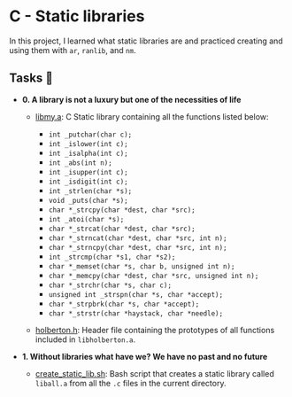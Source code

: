 # C - Static libraries

In this project, I learned what static libraries are and practiced creating and
using them with `ar`, `ranlib`, and `nm`.

## Tasks :page_with_curl:

* **0. A library is not a luxury but one of the necessities of life**
  * [libmy.a](./libmy.a): C Static library containing all the functions
  listed below:
    * `int _putchar(char c);`
    * `int _islower(int c);`
    * `int _isalpha(int c);`
    * `int _abs(int n);`
    * `int _isupper(int c);`
    * `int _isdigit(int c);`
    * `int _strlen(char *s);`
    * `void _puts(char *s);`
    * `char *_strcpy(char *dest, char *src);`
    * `int _atoi(char *s);`
    * `char *_strcat(char *dest, char *src);`
    * `char *_strncat(char *dest, char *src, int n);`
    * `char *_strncpy(char *dest, char *src, int n);`
    * `int _strcmp(char *s1, char *s2);`
    * `char *_memset(char *s, char b, unsigned int n);`
    * `char *_memcpy(char *dest, char *src, unsigned int n);`
    * `char *_strchr(char *s, char c);`
    * `unsigned int _strspn(char *s, char *accept);`
    * `char *_strpbrk(char *s, char *accept);`
    * `char *_strstr(char *haystack, char *needle);`

  * [holberton.h](./holberton.h): Header file containing the prototypes of all functions
  included in `libholberton.a`.

* **1. Without libraries what have we? We have no past and no future**
  * [create_static_lib.sh](./create_static_lib.sh): Bash script that creates a static
  library called `liball.a` from all the `.c` files in the current directory.

